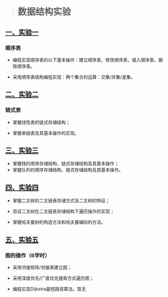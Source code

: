 > # 数据结构实验

## [一、实验一](http://htmlpreview.github.io/?https://github.com/yanhuigang173/markdown-xtxi/blob/main/typora/uiyjyi.html)

### 顺序表

- 编程实现顺序表的以下基本操作：建立顺序表，修改顺序表，插入顺序表，删除顺序表。

- 采用顺序表结构编程实现：两个集合的运算：交集/并集/差集。

## [二、实验二](http://htmlpreview.github.io/?https://github.com/yanhuigang173/markdown-xtxi/blob/main/typora/uiyjer.html)

### 链式表

- 掌握线性表的链式存储结构；

- 掌握单链表及其基本操作的实现。

## [三、实验三](http://htmlpreview.github.io/?https://github.com/yanhuigang173/markdown-xtxi/blob/main/typora/uiyjsj.html)

- 掌握栈的顺序存储结构、链式存储结构及其基本操作；
- 掌握队列的顺序存储结构、链式存储结构及其基本操作。

## [四、实验四](lmjp)

- 掌握二叉树的二叉链表存储方式及二叉树的特征；

- 验证二叉树在二叉链表存储结构下遍历操作的实现；

- 掌握哈夫曼树的构造方法和哈夫曼编码的方法。

## [五、实验五](lmjp)

### 图的操作（6学时）

- 采用邻接矩阵/邻接表建立图；

- 采用深度优先/广度优先搜索方式遍历图；

- 编程实现Dijkstra最短路径算法。暂无



